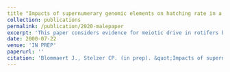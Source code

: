 ```yaml
---
title "Impacts of supernumerary genomic elements on hatching rate in a rotifer and implications for meiotic drive"
collection: publications
permalink: /publication/2020-malepaper
excerpt: 'This paper considers evidence for meiotic drive in rotifers by estimating proportions of genome sizes in haploid male rotifers and their eggs, compared to expected GS proportions in the absence of drive..'
date: 2000-07-22
venue: 'IN PREP'
paperurl: ''
citation: 'Blommaert J., Stelzer CP. (in prep). &quot;Impacts of supernumerary genomic elements on hatching rate in a rotifer and implications for meiotic drive .&quot; <i></i>'
---
```

